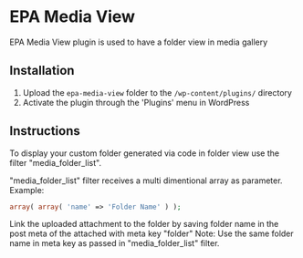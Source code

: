 # EPA Media View

EPA Media View plugin is used to have a folder view in media gallery

## Installation
1. Upload the `epa-media-view` folder to the `/wp-content/plugins/` directory
2. Activate the plugin through the 'Plugins' menu in WordPress

## Instructions

To display your custom folder generated via code in folder view use the filter "media_folder_list".

"media_folder_list" filter receives a multi dimentional array as parameter. Example: 

```php
array( array( 'name' => 'Folder Name' ) );
```

Link the uploaded attachment to the folder by saving folder name in the post meta of the attached with meta key "folder"
Note: Use the same folder name in meta key as passed in "media_folder_list" filter.
